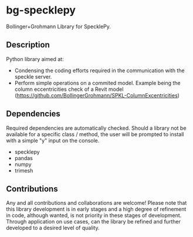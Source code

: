 # bg-specklepy
Bollinger+Grohmann Library for SpecklePy.

## Description
Python library aimed at:
* Condensing the coding efforts required in the communication with the speckle server.
* Perform simple operations on a commited model. Example being the column eccentricities check of a Revit model (https://github.com/BollingerGrohmann/SPKL-ColumnExcentricities)

## Dependencies
Required dependencies are automatically checked. Should a library not be available for a specific class / method, the user will be prompted to install with a simple "y" input on the console. 
* specklepy
* pandas
* numpy
* trimesh

## Contributions
Any and all contributions and collaborations are welcome! Please note that this library development is in early stages and a high degree of refinement in code, although wanted, is not priority in these stages of development. Through application on use cases, can the library be refined and further developed to a desired level of quality.
